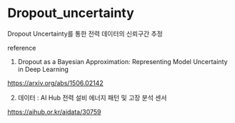 # Dropout_uncertainty
Dropout Uncertainty를 통한 전력 데이터의 신뢰구간 추정

reference
1. Dropout as a Bayesian Approximation: Representing Model Uncertainty in Deep Learning

https://arxiv.org/abs/1506.02142

2. 데이터 : AI Hub 전력 설비 에너지 패턴 및 고장 분석 센서

https://aihub.or.kr/aidata/30759
